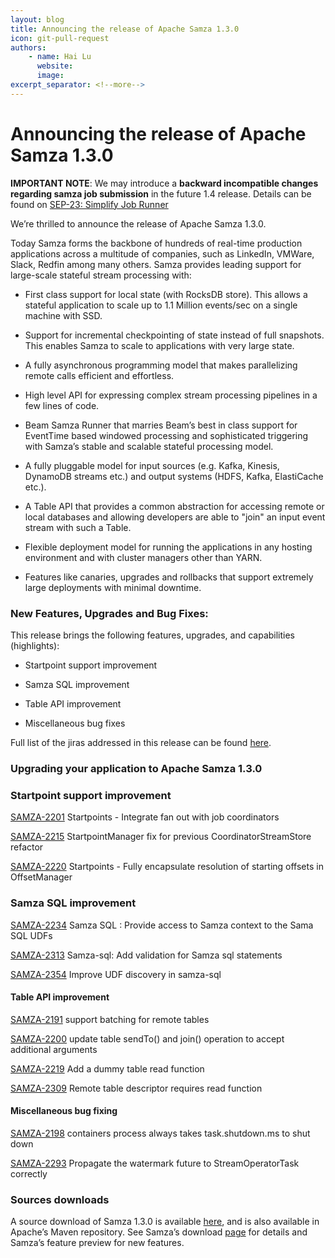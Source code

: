 ```yaml
---
layout: blog
title: Announcing the release of Apache Samza 1.3.0
icon: git-pull-request
authors:
    - name: Hai Lu
      website:
      image:
excerpt_separator: <!--more-->
---
```


<!--
   Licensed to the Apache Software Foundation (ASF) under one or more
   contributor license agreements.  See the NOTICE file distributed with
   this work for additional information regarding copyright ownership.
   The ASF licenses this file to You under the Apache License, Version 2.0
   (the "License"); you may not use this file except in compliance with
   the License.  You may obtain a copy of the License at

       http://www.apache.org/licenses/LICENSE-2.0

   Unless required by applicable law or agreed to in writing, software
   distributed under the License is distributed on an "AS IS" BASIS,
   WITHOUT WARRANTIES OR CONDITIONS OF ANY KIND, either express or implied.
   See the License for the specific language governing permissions and
   limitations under the License.
-->

# **Announcing the release of Apache Samza 1.3.0**


<!--more-->

**IMPORTANT NOTE**: We may introduce a **backward incompatible changes regarding samza job submission** in the future 1.4 release. Details can be found on [SEP-23: Simplify Job Runner](https://cwiki.apache.org/confluence/display/SAMZA/SEP-23%3A+Simplify+Job+Runner)

We’re thrilled to announce the release of Apache Samza 1.3.0.

Today Samza forms the backbone of hundreds of real-time production applications across a multitude of companies, such as LinkedIn, VMWare, Slack, Redfin among many others. Samza provides leading support for large-scale stateful stream processing with:

* First class support for local state (with RocksDB store). This allows a stateful application to scale up to 1.1 Million events/sec on a single machine with SSD.

* Support for incremental checkpointing of state instead of full snapshots. This enables Samza to scale to applications with very large state.

* A fully asynchronous programming model that makes parallelizing remote calls efficient and effortless.

* High level API for expressing complex stream processing pipelines in a few lines of code.

* Beam Samza Runner that marries Beam’s best in class support for EventTime based windowed processing and sophisticated triggering with Samza’s stable and scalable stateful processing model.

* A fully pluggable model for input sources (e.g. Kafka, Kinesis, DynamoDB streams etc.) and output systems (HDFS, Kafka, ElastiCache etc.).

* A Table API that provides a common abstraction for accessing remote or local databases and allowing developers are able to "join" an input event stream with such a Table.

* Flexible deployment model for running the applications in any hosting environment and with cluster managers other than YARN.

* Features like canaries, upgrades and rollbacks that support extremely large deployments with minimal downtime.

###  **New Features, Upgrades and Bug Fixes:**
This release brings the following features, upgrades, and capabilities (highlights):

* Startpoint support improvement

* Samza SQL improvement

* Table API improvement

* Miscellaneous bug fixes

Full list of the jiras addressed in this release can be found [here](https://issues.apache.org/jira/browse/SAMZA-2354?jql=project%20%3D%20%22SAMZA%22%20and%20fixVersion%20in%20(1.3)).
### **Upgrading your application to Apache Samza 1.3.0**

### Startpoint support improvement
[SAMZA-2201](https://issues.apache.org/jira/browse/SAMZA-2201) Startpoints - Integrate fan out with job coordinators

[SAMZA-2215](https://issues.apache.org/jira/browse/SAMZA-2215) StartpointManager fix for previous CoordinatorStreamStore refactor

[SAMZA-2220](https://issues.apache.org/jira/browse/SAMZA-2220) Startpoints - Fully encapsulate resolution of starting offsets in OffsetManager

### Samza SQL improvement
[SAMZA-2234](https://issues.apache.org/jira/browse/SAMZA-2234) Samza SQL : Provide access to Samza context to the Sama SQL UDFs

[SAMZA-2313](https://issues.apache.org/jira/browse/SAMZA-2313) Samza-sql: Add validation for Samza sql statements

[SAMZA-2354](https://issues.apache.org/jira/browse/SAMZA-2354) Improve UDF discovery in samza-sql

#### Table API improvement
[SAMZA-2191](https://issues.apache.org/jira/browse/SAMZA-2191) support batching for remote tables

[SAMZA-2200](https://issues.apache.org/jira/browse/SAMZA-2200) update table sendTo() and join() operation to accept additional arguments

[SAMZA-2219](https://issues.apache.org/jira/browse/SAMZA-2219) Add a dummy table read function

[SAMZA-2309](https://issues.apache.org/jira/browse/SAMZA-2309) Remote table descriptor requires read function

#### Miscellaneous bug fixing
[SAMZA-2198](https://issues.apache.org/jira/browse/SAMZA-2198) containers process always takes task.shutdown.ms to shut down

[SAMZA-2293](https://issues.apache.org/jira/browse/SAMZA-2293) Propagate the watermark future to StreamOperatorTask correctly

### Sources downloads
A source download of Samza 1.3.0 is available [here](https://dist.apache.org/repos/dist/release/samza/1.3.0/), and is also available in Apache’s Maven repository. See Samza’s download [page](https://samza.apache.org/startup/download/) for details and Samza’s feature preview for new features.

